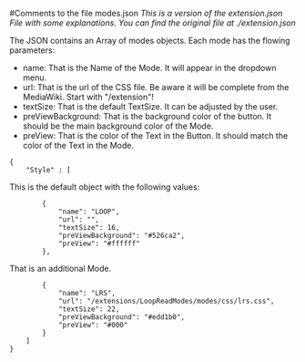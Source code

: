 #Comments to the file modes.json
*This is a version of the extension.json File with some explanations. You can find the original file at ./extension.json*

The JSON contains an Array of modes objects. Each mode has the flowing parameters: 
* name: That is the Name of the Mode. It will appear in the dropdown menu.
* url: That is the url of the CSS file. Be aware it will be complete from the MediaWiki. Start with "/extension"!
* textSize: That is the default TextSize. It can be adjusted by the user.
* preViewBackground: That is the background color of the button. It should be the main background color of the Mode.
* preView: That is the color of the Text in the Button. It should match the color of the Text in the Mode. 
```
{   
    "Style" : [
```
This is the default object with the following values:
```
        {
            "name": "LOOP",
            "url": "",
            "textSize": 16,
            "preViewBackground": "#526ca2",
            "preView": "#ffffff"
        },
```
That is an additional Mode. 
```
        {
            "name": "LRS",
            "url": "/extensions/LoopReadModes/modes/css/lrs.css",
            "textSize": 22,
            "preViewBackground": "#edd1b0",
            "preView": "#000"
        }
    ]
}
```
